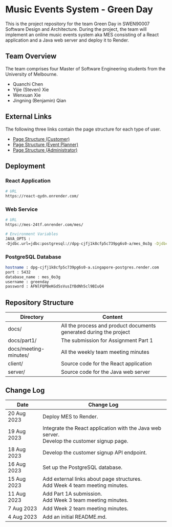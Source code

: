 # Music Events System - Green Day

This is the project repository for the team Green Day in SWEN90007 Software Design and Architecture. During the project, the team will implement an online music events system aka MES consisting of a React application and a Java web server and deploy it to Render.

## Team Overview

The team comprises four Master of Software Engineering students from the University of Melbourne.

- Quanchi Chen
- Yijie (Steven) Xie
- Wenxuan Xie
- Jingning (Benjamin) Qian

## External Links

The following three links contain the page structure for each type of user.

- [Page Structure (Customer)](https://online.visual-paradigm.com/community/share/swen90007-page-structure-customer--1gifgo0tnz)
- [Page Structure (Event Planner)](https://online.visual-paradigm.com/community/share/swen90007-page-structure-event-planner--1gifi7o138)
- [Page Structure (Administrator)](https://online.visual-paradigm.com/community/share/swen90007-page-structure-administrator--1gifiplxhs)

## Deployment

### React Application

```bash
# URL
https://react-qydn.onrender.com/
```

### Web Service

```bash
# URL
https://mes-24tf.onrender.com/mes/

# Environment Variables
JAVA_OPTS : 
-Djdbc.url=jdbc:postgresql://dpg-cjfj1k8cfp5c739pg6s0-a/mes_0o3g -Djdbc.user=greenday -Djdbc.password=AFNlFQPBeKGd5sVusIYBdNh5cl9BIuQ4 -Dcors.origins.ui=https://react-qydn.onrender.com
```

### PostgreSQL Database

```bash
hostname : dpg-cjfj1k8cfp5c739pg6s0-a.singapore-postgres.render.com
port : 5432
database_name : mes_0o3g
username : greenday
password : AFNlFQPBeKGd5sVusIYBdNh5cl9BIuQ4
```

## Repository Structure

| Directory             | Content                                                      |
| --------------------- | ------------------------------------------------------------ |
| docs/                 | All the process and product documents generated during the project |
| docs/part1/           | The submission for Assignment Part 1                         |
| docs/meeting-minutes/ | All the weekly team meeting minutes                          |
| client/               | Source code for the React application                        |
| server/               | Source code for the Java web server                          |

## Change Log

| Date           | Change Log                                                |
| ----------- | ------------------------------------------------------------ |
| 20 Aug 2023 | Deploy MES to Render.                   |
| 19 Aug 2023 | Integrate the React application with the Java web server.<br/>Develop the customer signup page. |
| 18 Aug 2023 | Develop the customer signup API endpoint. |
| 16 Aug 2023 | Set up the PostgreSQL database.                        |
| 15 Aug 2023 | Add external links about page structures.<br/>Add Week 4 team meeting minutes. |
| 11 Aug 2023 | Add Part 1A submission.<br/>Add Week 3 team meeting minutes. |
| 7 Aug 2023  | Add Week 2 team meeting minutes.                             |
| 4 Aug 2023  | Add an initial README.md.                                    |
